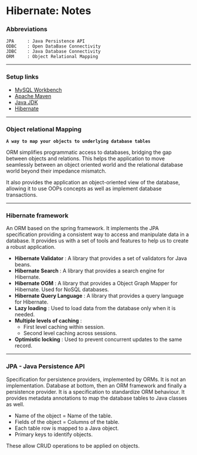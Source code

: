 # Hibernate: Notes

### Abbreviations       
    JPA     : Java Persistence API
    ODBC    : Open DataBase Connectivity
    JDBC    : Java Database Connectivity
    ORM     : Object Relational Mapping

---

### Setup links
- [MySQL Workbench](https://dev.mysql.com/downloads/)
- [Apache Maven](https://maven.apache.org/download.cgi)
- [Java JDK](https://www.oracle.com/java/technologies/downloads/)
- [Hibernate](https://www.hibernate.org/download.html)

---

### Object relational Mapping
**`A way to map your objects to underlying database tables`**

ORM simplifies programmatic access to databases, bridging the gap between objects and relations. This helps the application to move seamlessly between an object oriented world and the relational database world beyond their impedance mismatch.

It also provides the application an object-oriented view of the database, allowing it to use OOPs concepts as well as implement database transactions.

---

### Hibernate framework
An ORM based on the spring framework. It implements the JPA specification providing a consistent way to access and manipulate data in a database. It provides us with a set of tools and features to help us to create a robust application.
- **Hibernate Validator** : A library that provides a set of validators for Java beans.
- **Hibernate Search** : A library that provides a search engine for Hibernate.
- **Hibernate OGM** : A library that provides a Object Graph Mapper for Hibernate. Used for NoSQL databases.
- **Hibernate Query Language** : A library that provides a query language for Hibernate.
- **Lazy loading** : Used to load data from the database only when it is needed.
- **Multiple levels of caching** :
    + First level caching within session.
    + Second level caching across sessions. 
- **Optimistic locking** : Used to prevent concurrent updates to the same record.

---

### JPA - Java Persistence API
Specification for persistence providers, implemented by ORMs. It is not an implementation. Database at bottom, then an ORM framework and finally a persistence provider. It is a specification to standardize ORM behaviour. It provides metadata annotations to map the database tables to Java classes as well. 

- Name of the object = Name of the table.
- Fields of the object = Columns of the table.
- Each table row is mapped to a Java object.
- Primary keys to identify objects.

These allow CRUD operations to be applied on objects.
